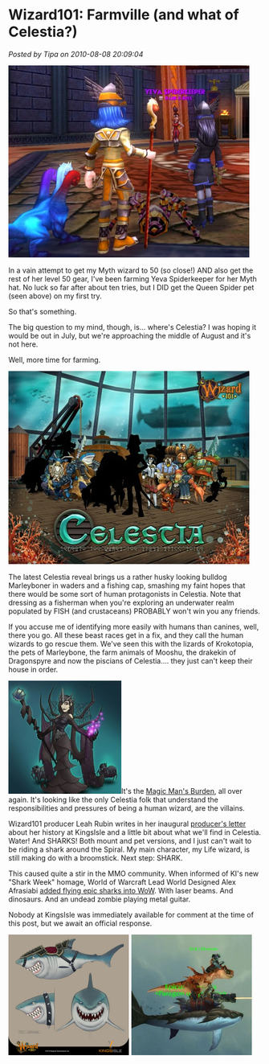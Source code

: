 # Wizard101: Farmville (and what of Celestia?)

*Posted by Tipa on 2010-08-08 20:09:04*

[![](../../../uploads/2010/08/WizardGraphicalClient-2010-08-08-14-05-27-100-480x382.jpg "Yeva death number 10")](../../../uploads/2010/08/WizardGraphicalClient-2010-08-08-14-05-27-100.jpg)

In a vain attempt to get my Myth wizard to 50 (so close!) AND also get the rest of her level 50 gear, I've been farming Yeva Spiderkeeper for her Myth hat. No luck so far after about ten tries, but I DID get the Queen Spider pet (seen above) on my first try.

So that's something.

The big question to my mind, though, is... where's Celestia? I was hoping it would be out in July, but we're approaching the middle of August and it's not here.

Well, more time for farming.

[![](../../../uploads/2010/08/CL_Wallpaper_09-480x384.jpg "Celestia Wallpaper #9")](../../../uploads/2010/08/CL_Wallpaper_09.jpg)

The latest Celestia reveal brings us a rather husky looking bulldog Marleyboner in waders and a fishing cap, smashing my faint hopes that there would be some sort of human protagonists in Celestia. Note that dressing as a fisherman when you're exploring an underwater realm populated by FISH (and crustaceans) PROBABLY won't win you any friends.

If you accuse me of identifying more easily with humans than canines, well, there you go. All these beast races get in a fix, and they call the human wizards to go rescue them. We've seen this with the lizards of Krokotopia, the pets of Marleybone, the farm animals of Mooshu, the drakekin of Dragonspyre and now the piscians of Celestia.... they just can't keep their house in order.

[![](../../../uploads/2010/08/morganththebugqueen-225x225.jpg "morganththebugqueen")](../../../uploads/2010/08/morganththebugqueen.jpg)It's the [Magic Man's Burden](http://en.wikipedia.org/wiki/White_man's_burden), all over again. It's looking like the only Celestia folk that understand the responsibilities and pressures of being a human wizard, are the villains.

Wizard101 producer Leah Rubin writes in her inaugural [producer's letter](https://www.wizard101.com/game/producerletter/2010August) about her history at KingsIsle and a little bit about what we'll find in Celestia. Water! And SHARKS! Both mount and pet versions, and I just can't wait to be riding a shark around the Spiral. My main character, my Life wizard, is still making do with a broomstick. Next step: SHARK.

This caused quite a stir in the MMO community. When informed of KI's new "Shark Week" homage, World of Warcraft Lead World Designed Alex Afrasiabi [added flying epic sharks into WoW](http://www.wow.com/2010/07/30/the-maelstrom-is-probably-epic-enough-for-you-now). With laser beams. And dinosaurs. And an undead zombie playing metal guitar.

Nobody at KingsIsle was immediately available for comment at the time of this post, but we await an official response.

[![](../../../uploads/2010/08/sharks.png "Shark vs Shark")](../../../uploads/2010/08/sharks.png)


